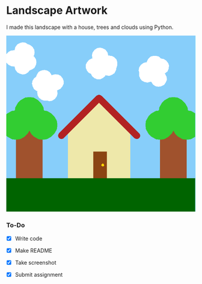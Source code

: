 # Landscape Artwork
I made this landscape with a house, trees and clouds using Python. 

![Landscape](/Capture.PNG)

### To-Do

- [x] Write code

- [x] Make README

- [x] Take screenshot

- [x] Submit assignment

